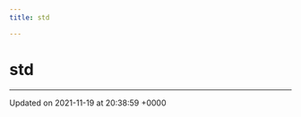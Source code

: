 ```yaml
---
title: std

---
```


# std








-------------------------------

Updated on 2021-11-19 at 20:38:59 +0000